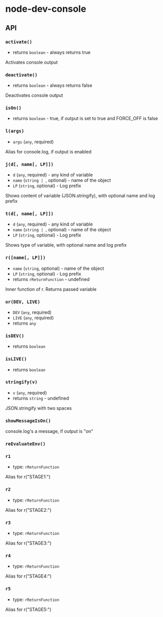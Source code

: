 # node-dev-console

## API

### `activate()`

- returns `boolean` - always returns true

Activates console output

### `deactivate()`

- returns `boolean` - always returns false

Deactivates console output

### `isOn()`

- returns `boolean` - true, if output is set to true and FORCE_OFF is false

### `l(args)`

- `args` (`any`, required)

Alias for console.log, if output is enabled

### `j(d[, name[, LP]])`

- `d` (`any`, required) - any kind of variable
- `name` (`string | `, optional) - name of the object
- `LP` (`string`, optional) - Log prefix

Shows content of variable (JSON.stringify), with optional name and log prefix

### `t(d[, name[, LP]])`

- `d` (`any`, required) - any kind of variable
- `name` (`string | `, optional) - name of the object
- `LP` (`string`, optional) - Log prefix

Shows type of variable, with optional name and log prefix

### `r([name[, LP]])`

- `name` (`string`, optional) - name of the object
- `LP` (`string`, optional) - Log prefix
- returns `rReturnFunction` - undefined

Inner function of r. Returns passed variable

### `or(DEV, LIVE)`

- `DEV` (`any`, required)
- `LIVE` (`any`, required)
- returns `any`

### `isDEV()`

- returns `boolean`

### `isLIVE()`

- returns `boolean`

### `stringify(v)`

- `v` (`any`, required)
- returns `string` - undefined

JSON.stringify with two spaces

### `showMessageIsOn()`

console.log's a message, if output is "on"

### `reEvaluateEnv()`

### `r1`

- type: `rReturnFunction`

Alias for r("STAGE1:")

### `r2`

- type: `rReturnFunction`

Alias for r("STAGE2:")

### `r3`

- type: `rReturnFunction`

Alias for r("STAGE3:")

### `r4`

- type: `rReturnFunction`

Alias for r("STAGE4:")

### `r5`

- type: `rReturnFunction`

Alias for r("STAGE5:")
